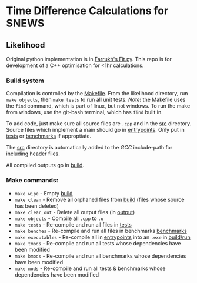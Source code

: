 # Time Difference Calculations for SNEWS

## Likelihood
Original python implementation is in [Farrukh's Fit.py](Extra%20Python%20Files/Farrukh's%20Fit.py).
This repo is for development of a C++ optimisation for <1hr calculations.

### Build system
Compilation is controlled by the [Makefile](likelihood/Makefile).
From the likelihood directory, run `make objects`, then `make tests` to run all unit tests. *Note!* the Makefile uses the `find` command, which is part of linux, but not windows. To run the make from windows, use the git-bash terminal, which has `find` built in.

To add code, just make sure all source files are `.cpp` and in the [src](likelihood/src/) directory. Source files which implement a main should go in [entrypoints](likelihood/src/entrypoints/). Only put in [tests](likelihood/src/entrypoints/tests) or [benchmarks](likelihood/src/entrypoints/tests) if approptiate.

The [src](likelihood/src/) directory is automatically added to the *GCC* include-path for including header files.

All compiled outputs go in [build](likelihood/build/).

### Make commands:
* `make wipe` - Empty [build](likelihood/build/)
* `make clean` - Remove all orphaned files from [build](likelihood/build/) (files whose source has been deleted)
* `make clear_out` - Delete all output files (in [output](likelihood/output/))
* `make objects` - Compile all `.cpp` to `.o`
* `make tests` - Re-compile and run all files in [tests](likelihood/src/entrypoints/tests/)
* `make benches` - Re-compile and run all files in benchmarks [benchmarks](likelihood/src/entrypoints/benchmarks/)
* `make executables` - Re-compile all in [entrypoints](likelihood/src/entrypoints/) into an `.exe` in [build/run](likelihood/build/run/)
* `make tmods` - Re-compile and run all tests whose dependencies have been modified
* `make bmods` - Re-compile and run all benchmarks whose dependencies have been modified
* `make mods` - Re-compile and run all tests & benchmarks whose dependencies have been modified